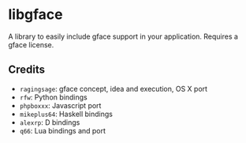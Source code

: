 libgface
========

A library to easily include gface support in your application. Requires a gface license.

Credits
-------

- `ragingsage`: gface concept, idea and execution, OS X port
- `rfw`: Python bindings
- `phpboxxx`: Javascript port
- `mikeplus64`: Haskell bindings
- `alexrp`: D bindings
- `q66`: Lua bindings and port
